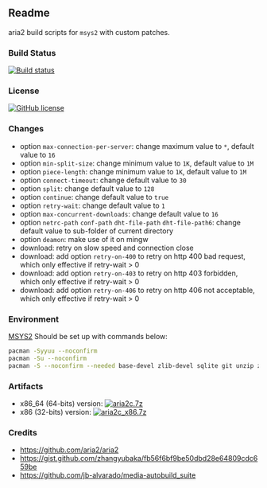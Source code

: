 ## Readme
aria2 build scripts for `msys2` with custom patches.

### Build Status
[![Build status](https://ci.appveyor.com/api/projects/status/fndjci8g5f71gf6l?svg=true)](https://ci.appveyor.com/project/fzfile/aria2-build-msys2)

### License
[![GitHub license](https://img.shields.io/github/license/myfreeer/aria2-build-msys2.svg)](LICENSE) 

### Changes
* option `max-connection-per-server`: change maximum value to `*`, default value to `16`
* option `min-split-size`: change minimum value to `1K`, default value to `1M`
* option `piece-length`: change minimum value to `1K`, default value to `1M`
* option `connect-timeout`: change default value to `30`
* option `split`: change default value to `128`
* option `continue`: change default value to `true`
* option `retry-wait`: change default value to `1`
* option `max-concurrent-downloads`: change default value to `16`
* option `netrc-path` `conf-path` `dht-file-path` `dht-file-path6`: change default value to sub-folder of current directory
* option `deamon`: make use of it on mingw
* download: retry on slow speed and connection close
* download: add option `retry-on-400` to retry on http 400 bad request, which only effective if retry-wait > 0
* download: add option `retry-on-403` to retry on http 403 forbidden, which only effective if retry-wait > 0
* download: add option `retry-on-406` to retry on http 406 not acceptable, which only effective if retry-wait > 0

### Environment 
[MSYS2](http://www.msys2.org/)
Should be set up with commands below:
```sh
pacman -Syyuu --noconfirm
pacman -Su --noconfirm
pacman -S --noconfirm --needed base-devel zlib-devel sqlite git unzip zip tar gmp gmp-devel libssh2 libssh2-devel openssl-devel
```

### Artifacts
* x86_64 (64-bits) version: [![aria2c.7z](https://img.shields.io/badge/download-aria2c.7z-brightgreen.svg)](https://ci.appveyor.com/api/projects/myfreeer/aria2-build-msys2/artifacts/aria2c.7z)
* x86 (32-bits) version: [![aria2c_x86.7z](https://img.shields.io/badge/download-aria2c_x86.7z-brightgreen.svg)](https://ci.appveyor.com/api/projects/myfreeer/aria2-build-msys2/artifacts/aria2c_x86.7z)

### Credits
* https://github.com/aria2/aria2
* https://gist.github.com/zhangyubaka/fb56f6bf9be50dbd28e64809cdc659be
* https://github.com/jb-alvarado/media-autobuild_suite
